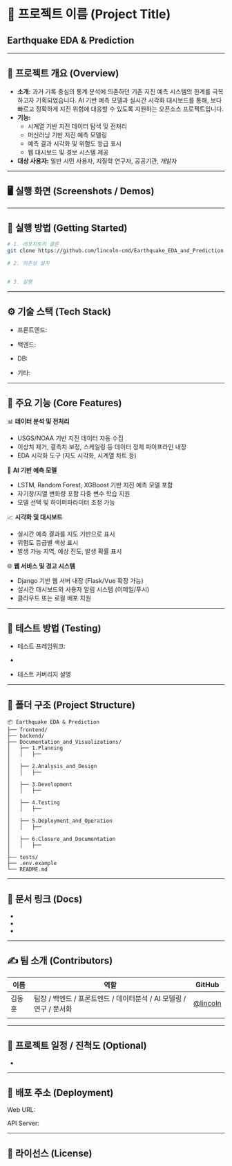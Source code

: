 # 📌 프로젝트 이름 (Project Title)

## Earthquake EDA & Prediction

---

## 📁 프로젝트 개요 (Overview)
- **소개:** 과거 기록 중심의 통계 분석에 의존하던 기존 지진 예측 시스템의 한계를 극복하고자 기획되었습니다. AI 기반 예측 모델과 실시간 시각화 대시보드를 통해, 보다 빠르고 정확하게 지진 위험에 대응할 수 있도록 지원하는 오픈소스 프로젝트입니다.
- **기능:**
  - 시계열 기반 지진 데이터 탐색 및 전처리
  - 머신러닝 기반 지진 예측 모델링
  - 예측 결과 시각화 및 위험도 등급 표시
  - 웹 대시보드 및 경보 시스템 제공
- **대상 사용자:** 일반 시민 사용자, 지질학 연구자, 공공기관, 개발자

---

## 🖥️ 실행 화면 (Screenshots / Demos)
>   
> 

---

## 🚀 실행 방법 (Getting Started)
```bash
# 1. 레포지토리 클론
git clone https://github.com/lincoln-cmd/Earthquake_EDA_and_Prediction.git

# 2. 의존성 설치


# 3. 실행
```

---

## ⚙️ 기술 스택 (Tech Stack)
- 프론트엔드: 

- 백엔드: 

- DB: 

- 기타:

---

## 🧩 주요 기능 (Core Features)
📊 **데이터 분석 및 전처리**
- USGS/NOAA 기반 지진 데이터 자동 수집
- 이상치 제거, 결측치 보정, 스케일링 등 데이터 정제 파이프라인 내장
- EDA 시각화 도구 (지도 시각화, 시계열 차트 등)

🧠 **AI 기반 예측 모델**
- LSTM, Random Forest, XGBoost 기반 지진 예측 모델 포함
- 자기장/지열 변화량 포함 다중 변수 학습 지원
- 모델 선택 및 하이퍼파라미터 조정 가능

📈 **시각화 및 대시보드**
- 실시간 예측 결과를 지도 기반으로 표시
- 위험도 등급별 색상 표시
- 발생 가능 지역, 예상 진도, 발생 확률 표시

🌐 **웹 서비스 및 경고 시스템**
- Django 기반 웹 서버 내장 (Flask/Vue 확장 가능)
- 실시간 대시보드와 사용자 알림 시스템 (이메일/푸시)
- 클라우드 또는 로컬 배포 지원

---

## 🧪 테스트 방법 (Testing)
- 테스트 프레임워크: 

- 

- 테스트 커버리지 설명

---

## 📂 폴더 구조 (Project Structure)
```
📦 Earthquake EDA & Prediction
├── frontend/
├── backend/
├── Documentation_and_Visualizations/
│   ├── 1.Planning
│   │   ├──
│
│   ├── 2.Analysis_and_Design
│   │   ├──
│
│   ├── 3.Development
│   │   ├──
│
│   ├── 4.Testing
│   │   ├──
│
│   ├── 5.Deployment_and_Operation
│   │   ├──
│
│   ├── 6.Closure_and_Documentation
│   │   ├──
│
├── tests/
├── .env.example
└── README.md
```

---

## 📝 문서 링크 (Docs)
- 

- 

- 

---

## ✍️ 팀 소개 (Contributors)

| 이름  | 역할       | GitHub                                 |
| --- | -------- | -------------------------------------- |
| 김동훈 | 팀장 / 백엔드 / 프론트엔드 / 데이터분석 / AI 모델링 / 연구 / 문서화 | [@lincoln](https://github.com/lincoln-cmd)       |
|  |     |  |

---

## 📌 프로젝트 일정 / 진척도 (Optional)
- 

---

## 🏁 배포 주소 (Deployment)
Web URL: 

API Server: 

---

## 📄 라이선스 (License)
